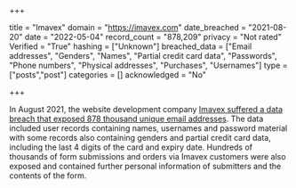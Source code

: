 +++

title = "Imavex"
domain = "https://imavex.com"
date_breached = "2021-08-20"
date = "2022-05-04"
record_count = "878,209"
privacy = "Not rated"
Verified = "True"
hashing = ["Unknown"]
breached_data = ["Email addresses", "Genders", "Names", "Partial credit card data", "Passwords", "Phone numbers", "Physical addresses", "Purchases", "Usernames"]
type = ["posts","post"]
categories = []
acknowledged = "No"


+++


In August 2021, the website development company <a href="https://www.imavex.com/breach-information/" target="_blank" rel="noopener">Imavex suffered a data breach that exposed 878 thousand unique email addresses</a>. The data included user records containing names, usernames and password material with some records also containing genders and partial credit card data, including the last 4 digits of the card and expiry date. Hundreds of thousands of form submissions and orders via Imavex customers were also exposed and contained further personal information of submitters and the contents of the form.

